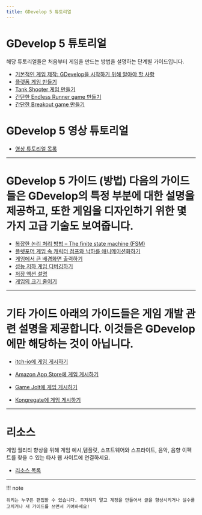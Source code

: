```yaml
---
title: GDevelop 5 튜토리얼
---
```

# GDevelop 5 튜토리얼

해당 튜토리얼들은 처음부터 게임을 만드는 방법을 설명하는 단계별 가이드입니다.

- [기본적인 게임 제작: GDevelop을 시작하기 위해 알아야 할 사항](/gdevelop5/tutorials/basic-game-making-concepts)
- [플랫폼 게임 만들기](/gdevelop5/tutorials/platformer/start)
- [Tank Shooter 게임 만들기](/gdevelop5/tutorials/tank-shooter)
- [간단한 Endless Runner game 만들기](/gdevelop5/tutorials/endless-runner)
- [간단한 Breakout game 만들기](/gdevelop5/tutorials/roadrider)

# GDevelop 5 영상 튜토리얼

- [영상 튜토리얼 목록](/gdevelop5/tutorials/videos)

------------------------------------------------------------------------

# GDevelop 5 가이드 (방법) 다음의 가이드들은 GDevelop의 특정 부분에 대한 설명을 제공하고, 또한 게임을 디자인하기 위한 몇 가지 고급 기술도 보여줍니다.

- [복잡한 논리 처리 방법 – The finite state machine (FSM)](/gdevelop5/tutorials/finite_state_machine)
- [플렛포머 게임 속 캐릭터 점프와 낙하를 애니메이션화하기](/gdevelop5/tutorials/how-to-animate-jump-fall-platformer)
- [게임에서 큰 배경화면 출력하기](/gdevelop5/tutorials/how-to-display-big-background)
- [성능 저하 게임 디버깅하기](/gdevelop5/tutorials/how-to-debug-poor-performance)
- [저장 액션 설명](/gdevelop5/tutorials/storage-action-explained)
- [게임의 크기 줄이기](/gdevelop5/tutorials/reduce-size-game)

------------------------------------------------------------------------

# 기타 가이드 아래의 가이드들은 게임 개발 관련 설명을 제공합니다. 이것들은 GDevelop에만 해당하는 것이 아닙니다.

* [itch-io에 게임 게시하기](/gdevelop5/publishing/publishing-to-itch-io)

* [Amazon App Store에 게임 게시하기](/gdevelop5/publishing/publishing-to-amazon-app-store)

* [Game Jolt에 게임 게시하기](/gdevelop5/publishing/publishing-to-gamejolt-store)

* [Kongregate에 게임 게시하기](/gdevelop5/publishing/publishing-to-kongregate-store)

------------------------------------------------------------------------

# 리소스

게임 퀄리티 향상을 위해 게임 예시,템플릿, 소프트웨어와 스프라이트, 음악, 음향 이펙트를 찾을 수 있는 타사 웹 사이트에 연결하세요.

- [리소스 목록](/gdevelop5/tutorials/resources)

------------------------------------------------------------------------

!!! note

    위키는 누구든 편집할 수 있습니다. 주저하지 말고 계정을 만들어서 글을 향상시키거나 실수를 고치거나 새 가이드를 쓰면서 기여하세요!
